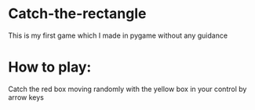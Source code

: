 # Catch-the-rectangle
This is my first game which I made in pygame without any guidance

# How to play:
Catch the red box moving randomly with the yellow box in your control by arrow keys
